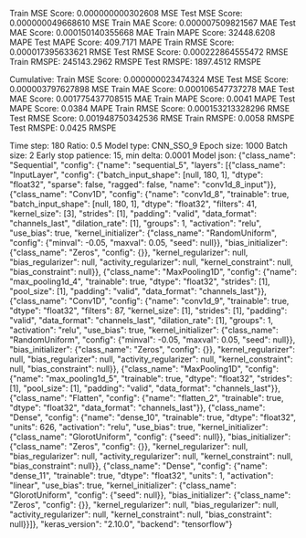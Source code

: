 Train MSE Score: 0.000000000302608 MSE
Test MSE Score: 0.000000049668610 MSE
Train MAE Score: 0.000007509821567 MAE
Test MAE Score: 0.000150140355668 MAE
Train MAPE Score: 32448.6208 MAPE
Test MAPE Score: 409.7171 MAPE
Train RMSE Score: 0.000017395633621 RMSE
Test RMSE Score: 0.000222864555472 RMSE
Train RMSPE: 245143.2962 RMSPE
Test RMSPE: 1897.4512 RMSPE

Cumulative:
Train MSE Score: 0.000000023474324 MSE
Test MSE Score: 0.000003797627898 MSE
Train MAE Score: 0.000106547737278 MAE
Test MAE Score: 0.001775437708515 MAE
Train MAPE Score: 0.0041 MAPE
Test MAPE Score: 0.0384 MAPE
Train RMSE Score: 0.000153213328296 RMSE
Test RMSE Score: 0.001948750342536 RMSE
Train RMSPE: 0.0058 RMSPE
Test RMSPE: 0.0425 RMSPE

Time step: 180
Ratio: 0.5
Model type: CNN_SSO_9
Epoch size: 1000
Batch size: 2
Early stop patience: 15, min delta: 0.0001
Model json: {"class_name": "Sequential", "config": {"name": "sequential_5", "layers": [{"class_name": "InputLayer", "config": {"batch_input_shape": [null, 180, 1], "dtype": "float32", "sparse": false, "ragged": false, "name": "conv1d_8_input"}}, {"class_name": "Conv1D", "config": {"name": "conv1d_8", "trainable": true, "batch_input_shape": [null, 180, 1], "dtype": "float32", "filters": 41, "kernel_size": [3], "strides": [1], "padding": "valid", "data_format": "channels_last", "dilation_rate": [1], "groups": 1, "activation": "relu", "use_bias": true, "kernel_initializer": {"class_name": "RandomUniform", "config": {"minval": -0.05, "maxval": 0.05, "seed": null}}, "bias_initializer": {"class_name": "Zeros", "config": {}}, "kernel_regularizer": null, "bias_regularizer": null, "activity_regularizer": null, "kernel_constraint": null, "bias_constraint": null}}, {"class_name": "MaxPooling1D", "config": {"name": "max_pooling1d_4", "trainable": true, "dtype": "float32", "strides": [1], "pool_size": [1], "padding": "valid", "data_format": "channels_last"}}, {"class_name": "Conv1D", "config": {"name": "conv1d_9", "trainable": true, "dtype": "float32", "filters": 87, "kernel_size": [1], "strides": [1], "padding": "valid", "data_format": "channels_last", "dilation_rate": [1], "groups": 1, "activation": "relu", "use_bias": true, "kernel_initializer": {"class_name": "RandomUniform", "config": {"minval": -0.05, "maxval": 0.05, "seed": null}}, "bias_initializer": {"class_name": "Zeros", "config": {}}, "kernel_regularizer": null, "bias_regularizer": null, "activity_regularizer": null, "kernel_constraint": null, "bias_constraint": null}}, {"class_name": "MaxPooling1D", "config": {"name": "max_pooling1d_5", "trainable": true, "dtype": "float32", "strides": [1], "pool_size": [1], "padding": "valid", "data_format": "channels_last"}}, {"class_name": "Flatten", "config": {"name": "flatten_2", "trainable": true, "dtype": "float32", "data_format": "channels_last"}}, {"class_name": "Dense", "config": {"name": "dense_10", "trainable": true, "dtype": "float32", "units": 626, "activation": "relu", "use_bias": true, "kernel_initializer": {"class_name": "GlorotUniform", "config": {"seed": null}}, "bias_initializer": {"class_name": "Zeros", "config": {}}, "kernel_regularizer": null, "bias_regularizer": null, "activity_regularizer": null, "kernel_constraint": null, "bias_constraint": null}}, {"class_name": "Dense", "config": {"name": "dense_11", "trainable": true, "dtype": "float32", "units": 1, "activation": "linear", "use_bias": true, "kernel_initializer": {"class_name": "GlorotUniform", "config": {"seed": null}}, "bias_initializer": {"class_name": "Zeros", "config": {}}, "kernel_regularizer": null, "bias_regularizer": null, "activity_regularizer": null, "kernel_constraint": null, "bias_constraint": null}}]}, "keras_version": "2.10.0", "backend": "tensorflow"}